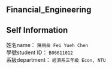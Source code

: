 Financial_Engineering
----

Self Information
---
姓名name： `陳飛岳 Fei Yueh Chen`\
學號student ID： `B06611012`\
系級department： `經濟系三年級 Econ, NTU`

